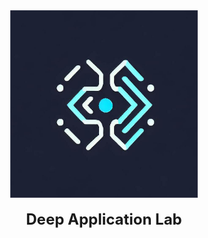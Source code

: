 <div id="top" align="center">
  <img src=".\images\logo.jpg" width="300px"/>
  <div>&nbsp;</div>
  <div align="center">
    <font size="5"><b>Deep Application Lab</font>
  </div>


